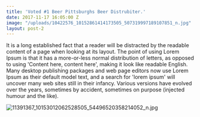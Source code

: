 ```yaml
---
title: 'Voted #1 Beer Pittsburghs Beer Distrubiter.'
date: 2017-11-17 16:05:00 Z
image: "/uploads/10422576_10152861414173505_507319997189107851_n.jpg"
layout: post-2
---
```


It is a long established fact that a reader will be distracted by the readable content of a page when looking at its layout. The point of using Lorem Ipsum is that it has a more-or-less normal distribution of letters, as opposed to using 'Content here, content here', making it look like readable English. Many desktop publishing packages and web page editors now use Lorem Ipsum as their default model text, and a search for 'lorem ipsum' will uncover many web sites still in their infancy. Various versions have evolved over the years, sometimes by accident, sometimes on purpose (injected humour and the like).

![11391367_10153012062528505_54496520358214052_n.jpg](/uploads/11391367_10153012062528505_54496520358214052_n.jpg)